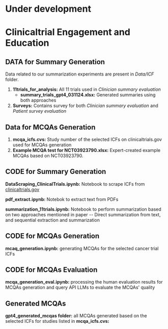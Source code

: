 # Under development

# Clinicaltrial Engagement and Education

## DATA for Summary Generation
Data related to our summarization experiments are present in *Data/ICF* folder.
1. **11trials_for_analysis:** All 11 trials used in *Clinician summary evaluation*
    - **summary_trials_gpt4_031124.xlsx:** Generated summaries using both approaches
2. **Surveys:** Contains survey for both *Clinician summary evaluation* and *Patient survey evaluation*

## Data for MCQAs Generation
1. **mcqa_icfs.cvs:** Study number of the selected ICFs on clinicaltrials.gov used for MCQAs generation
2. **Example MCQA test for NCT03923790.xlsx:** Expert-created example MCQAs based on NCT03923790.

## CODE for Summary Generation
**DataScraping_ClinicalTrials.ipynb:** Notebook to scrape ICFs from [clinicaltrials.gov](https://clinicaltrials.gov/)

**pdf_extract.ipynb:** Notebok to extract text from PDFs

**summarization_11trials.ipynb:** Notebook to perform summarization based on two approaches mentioned in paper -- Direct summarization from text, and sequential extraction and summarization

## CODE for MCQAs Generation
**mcaq_generation.ipynb:** generating MCQAs for the selected cancer trial ICFs

## CODE for MCQAs Evaluation
**mcqa_generation_eval.ipynb:** processing the human evaluation results for MCQAs generation and query API LLMs to evaluate the MCQAs' quality

## Generated MCQAs
**gpt4_generated_mcqas folder:** all MCQAs generated based on the selected ICFs for studies listed in **mcqa_icfs.cvs:**
